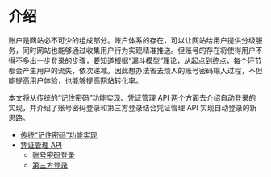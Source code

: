 # 介绍

账户是网站必不可少的组成部分。账户体系的存在，可以让网站给用户提供分级服务，同时网站也能够通过收集用户行为实现精准推送。但账号的存在将使得用户不得不多出一步登录的步骤，要知道根据“漏斗模型”理论，从起点到终点，每个环节都会产生用户的流失，依次递减。因此想办法省去烦人的账号密码输入过程，不但能提高用户体验，也能够提高网站转化率。

本文将从传统的“记住密码”功能实现、凭证管理 API 两个方面去介绍自动登录的实现，并介绍了账号密码登录和第三方登录结合凭证管理 API 实现自动登录的新思路。

- [传统“记住密码”功能实现](./remember-me.md)
- [凭证管理 API](./credential-management-api/introduction.md)
    - [账号密码登录](./credential-management-api/password-credential.md)
    - [第三方登录](./credential-management-api/federated-credential.md)
